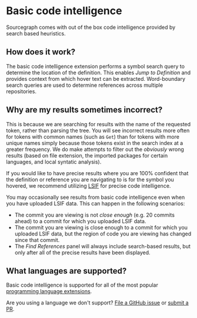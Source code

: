 # Basic code intelligence

Sourcegraph comes with out of the box code intelligence provided by search based heuristics.

## How does it work?

The basic code intelligence extension performs a symbol search query to determine the location of the definition. This enables _Jump to Definition_ and provides context from which hover text can be extracted. Word-boundary search queries are used to determine references across multiple repositories.

## Why are my results sometimes incorrect?

This is because we are searching for results with the name of the requested token, rather than parsing the tree. You will see incorrect results more often for tokens with common names (such as `Get`) than for tokens with more unique names simply because those tokens exist in the search index at a greater frequency. We do make attempts to filter out the _obviously_ wrong results (based on file extension, the imported packages for certain languages, and local syntatic analysis).

If you would like to have precise results where you are 100% confident that the definition or reference you are navigating to is for the symbol you hovered, we recommend utilizing [LSIF]((./lsif.md)) for precise code intelligence.

You may occasionally see results from basic code intelligence even when you have uploaded LSIF data. This can happen in the following scenarios:

- The commit you are viewing is not _close enough_ (e.g. 20 commits ahead) to a commit for which you uploaded LSIF data.
- The commit you are viewing is close enough to a commit for which you uploaded LSIF data, but the region of code you are viewing has changed since that commit.
- The _Find References_ panel will always include search-based results, but only after all of the precise results have been displayed.

## What languages are supported?

Basic code intelligence is supported for all of the most popular [programming language extensions](https://sourcegraph.com/extensions?query=category%3A%22Programming+languages%22).

Are you using a language we don't support? [File a GitHub issue](https://github.com/sourcegraph/sourcegraph/issues/new/choose) or [submit a PR](./todo_link_to_docs_for_adding_a_new_language).
